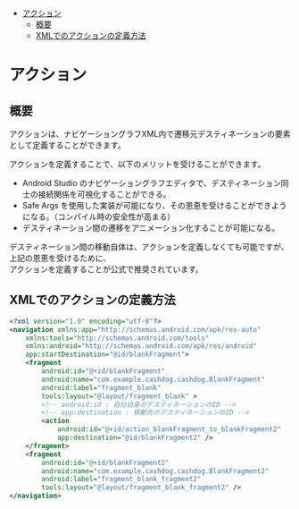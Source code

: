 <!-- TOC START min:1 max:3 link:true asterisk:false update:true -->
- [アクション](#アクション)
  - [概要](#概要)
  - [XMLでのアクションの定義方法](#xmlでのアクションの定義方法)
<!-- TOC END -->


# アクション

## 概要

アクションは、ナビゲーショングラフXML内で遷移元デスティネーションの要素として定義することができます。  

アクションを定義することで、以下のメリットを受けることができます。

- Android Studio のナビゲーショングラフエディタで、デスティネーション同士の接続関係を可視化することができる。
- Safe Args を使用した実装が可能になり、その恩恵を受けることができようになる。（コンパイル時の安全性が高まる）
- デスティネーション間の遷移をアニメーション化することが可能になる。

デスティネーション間の移動自体は、アクションを定義しなくても可能ですが、上記の恩恵を受けるために、  
アクションを定義することが公式で推奨されています。


## XMLでのアクションの定義方法


```xml
<?xml version="1.0" encoding="utf-8"?>
<navigation xmlns:app="http://schemas.android.com/apk/res-auto"
    xmlns:tools="http://schemas.android.com/tools"
    xmlns:android="http://schemas.android.com/apk/res/android"
    app:startDestination="@id/blankFragment">
    <fragment
        android:id="@+id/blankFragment"
        android:name="com.example.cashdog.cashdog.BlankFragment"
        android:label="fragment_blank"
        tools:layout="@layout/fragment_blank" >
        <!-- android:id : 自分自身のデスティネーションのID -->
        <!-- app:destination : 移動先のデスティネーションのID -->
        <action
            android:id="@+id/action_blankFragment_to_blankFragment2"
            app:destination="@id/blankFragment2" />
    </fragment>
    <fragment
        android:id="@+id/blankFragment2"
        android:name="com.example.cashdog.cashdog.BlankFragment2"
        android:label="fragment_blank_fragment2"
        tools:layout="@layout/fragment_blank_fragment2" />
</navigation>
```
